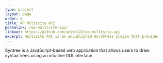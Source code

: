 ```yaml
---
type: project
layout: page
order: 2
title: WP Multisite API
permalink: /wp-multisite-api/
linkout: https://github.com/azito122/wp-multisite-api
excerpt: Multisite API is an unpublished WordPress plugin that provides a REST wrapper around (most of) the <a href="https://developer.wordpress.org/cli/commands/site/">WP-CLI site command</a>.
---
```

Syntree is a JavaScript-based web application that allows users to draw syntax trees using an intuitive GUI interface.
